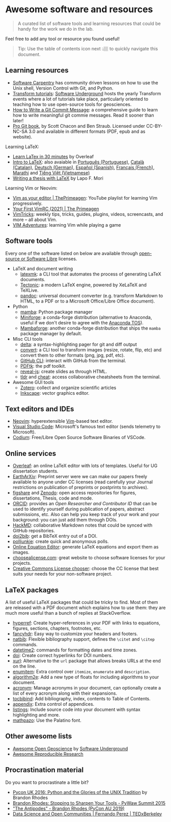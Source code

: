 # Awesome software and resources

> A curated list of software tools and learning resources that could be handy
> for the work we do in the lab.

Feel free to add any tool or resource you found useful!

> Tip: Use the table of contents icon next 👆🏽 to quickly navigate this
> document.


## Learning resources

- [Software Carpentry](https://software-carpentry.org/lessons/) has community
  driven lessons on how to use the Unix shell, Version Control with Git, and
  Python.
- [Transform tutorials](https://www.youtube.com/c/SoftwareUnderground/videos):
  [Software Underground](https://softwareunderground.org/) hosts the yearly
  Transform events where a lot of tutorials take place, particularly oriented
  to teaching how to use open-source tools for geosciences.
- [How to Write a Git Commit
  Message](https://chris.beams.io/posts/git-commit/): a comprehensive guide to
  learn how to write meaningful git commie messages. Read it sooner than later!
- [Pro Git book](https://git-scm.com/book/en/v2), by Scott Chacon and Ben
  Straub. Licensed under CC-BY-NC-SA 3.0 and available in different formats
  (PDF, epub and as website).

Learning LaTeX:
- [Learn LaTex in 30 minutes](https://www.overleaf.com/learn/latex/Learn_LaTeX_in_30_minutes)
  by Overleaf
- [Intro to LaTeX](https://www.learnlatex.org/en/): also avaiable in
  [Português (Portuguese)](https://www.learnlatex.org/pt/), [Català (Catalan)](https://www.learnlatex.org/ca/),
  [Deutsch (German)](https://www.learnlatex.org/de/), [Español (Spanish)](https://www.learnlatex.org/es/),
  [Français (French)](https://www.learnlatex.org/fr/), [Marathi](https://www.learnlatex.org/mr/) and
  [Tiếng Việt (Vietnamese)](https://www.learnlatex.org/vi/)
- [Writing a thesis with LaTeX](https://tug.org/pracjourn/2008-1/mori/mori.pdf)
  by Lapo F. Mori

Learning Vim or Neovim:
- [Vim as your editor
  | ThePrimeagen](https://www.youtube.com/watch?v=H3o4l4GVLW0&list=PLm323Lc7iSW_wuxqmKx_xxNtJC_hJbQ7R):
  YouTube playlist for learning Vim progressively.
- [Your First VimRC (2021) | The Primeagen](https://www.youtube.com/watch?v=DogKdiRx7ls)
- [VimTricks](https://vimtricks.com/): weekly tips, tricks, guides,
  plugins, videos, screencasts, and more – all about Vim.
- [VIM Adventures](https://vim-adventures.com/): learning Vim while playing
    a game

## Software tools

Every one of the software listed on below are available through [open-source or
Software Libre](https://en.wikipedia.org/wiki/Free_software) licenses.

- LaTeX and document writing
  - [latexmk](https://www.ctan.org/pkg/latexmk): a CLI tool that automates the
    process of generating LaTeX documents.
  - [Tectonic](https://tectonic-typesetting.github.io/en-US/): a modern LaTeX
    engine, powered by XeLaTeX and TeXLive.
  - [pandoc](https://pandoc.org/): universal document converter (e.g.
    transform Markdown to HTML, to a PDF or to a Microsoft Office/Libre
    Office document).
- Python
  - [mamba](https://mamba.readthedocs.io/): Python package manager
  - [Miniforge](https://github.com/conda-forge/miniforge): a conda-forge
    distribution (alternative to Anaconda, useful if we don't desire to agree
    with the [Anaconda TOS](https://www.anaconda.com/terms-of-service)).
  - [Mambaforge](https://github.com/conda-forge/miniforge#mambaforge): another
    conda-forge distribution that ships the `mamba` package manager by
    default.
- Misc CLI tools
  - [delta](https://github.com/dandavison/delta): a syntax-highlighting pager
    for git and diff output
  - [convert](https://imagemagick.org/script/convert.php): a CLI tool to
    transform images (resize, rotate, flip, etc) and convert them to other
    formats (png, jpg, pdf, etc).
  - [GitHub CLI](https://cli.github.com/): interact with GitHub from the
    terminal.
  - [PDFtk](https://www.pdflabs.com/tools/pdftk-the-pdf-toolkit/): the pdf
    toolkit.
  - [reveal-js](https://revealjs.com/): create slides as through HTML.
  - [tldr](https://github.com/tldr-pages/tldr) and
    [cheat](https://github.com/cheat/cheat): access collaborative cheatsheets
    from the terminal.
- Awesome GUI tools
  - [Zotero](https://www.zotero.org/): collect and organize scientific articles
  - [Inkscape](https://inkscape.org/): vector graphics editor.


## Text editors and IDEs

- [Neovim](https://neovim.io/): hyperextensible
  [Vim](https://www.vim.org/)-based text editor.
- [Visual Studio Code](https://code.visualstudio.com/): Microsoft's famous text
  editor (sends telemetry to Microsoft).
- [Codium](https://vscodium.com/): Free/Libre Open Source Software Binaries of
  VSCode.


## Online services

- [Overleaf](https://www.overleaf.com/): an online LaTeX editor with lots of
  templates. Useful for UG dissertation students.
- [EarthArXiv](https://eartharxiv.org/): Preprint server were we can make our
    papers freely available to anyone under CC licenses (read carefully your
    Journal restrictions on publication of preprints or postprints to
    archives).
- [figshare](https://figshare.com) and [Zenodo](https://zenodo.org/): open access repositories for figures,
  dissertations, Thesis, code and mode.
- [ORCID](https://orcid.org/): provides an *Open Researcher and Contributor ID*
    that can be used to identify yourself during publication of papers,
    abstract submissions, etc. Also can help you keep track of your work and
    your background: you can just add them through DOIs.
- [HackMD](https://hackmd.io/): collaborative Markdown notes that could be
  synced with GitHub repositories.
- [doi2bib](https://www.doi2bib.org/): get a BibTeX entry out of a DOI.
- [polljunkie](http://polljunkie.com/): create quick and anonymous polls.
- [Online Equation Editor](https://latex.codecogs.com/): generate LaTeX
  equations and export them as images.
- [choosealicense.com](https://choosealicense.com/): great website to choose
  software licenses for your projects.
- [Creative Commons License
  chooser](https://creativecommons.org/share-your-work/): choose the CC license
  that best suits your needs for your non-software project.


## LaTeX packages

A list of useful LaTeX packages that could be tricky to find.
Most of them are released with a PDF document which explains how to use them:
they are much more useful than a bunch of replies at StackOverflow.

- [hyperref](https://ctan.org/pkg/hyperref): Create hyper-references in your
  PDF with links to equations, figures, sections, chapters, footnotes, etc.
- [fancyhdr](https://www.ctan.org/pkg/fancyhdr): Easy way to customize your
  headers and footers.
- [natbib](https://www.ctan.org/pkg/natbib): Flexible bibliography support,
  defines the `\citet` and `\citep` commands.
- [datetime2](https://www.ctan.org/pkg/datetime2): commands for formatting
  dates and time zones.
- [doi](https://www.ctan.org/pkg/doi): Create correct hyperlinks for DOI
  numbers.
- [xurl](https://www.ctan.org/pkg/xurl): Alternative to the `url` package that
  allows breaks URLs at the end on the line.
- [enumitem](https://www.ctan.org/pkg/enumitem): Extra control over `itemize`,
  `enumerate` and `description`.
- [algorithm2e](https://www.ctan.org/pkg/algorithm2e): Add a new type of floats
  for including algorithms to your document.
- [acronym](https://www.ctan.org/pkg/acronym): Manage acronyms in your
  document, can optionally create a list of every acronym along with their
  expansions.
- [tocbibind](https://www.ctan.org/pkg/tocbibind): Add bibliography, index,
  contents to Table of Contents.
- [appendix](https://www.ctan.org/pkg/appendix): Extra control of appendices.
- [listings](https://www.ctan.org/pkg/listings): Include source code into your
  document with syntax highlighting and more.
- [mathpazo](https://www.ctan.org/pkg/mathpazo): Use the Palatino font.


## Other awesome lists

- [Awesome Open
  Geoscience](https://github.com/softwareunderground/awesome-open-geoscience)
  by [Software Underground](https://softwareunderground.org/)
- [Awesome Reproducible Research](https://github.com/leipzig/awesome-reproducible-research)


## Procrastination material

Do you want to procrastinate a little bit?

- [Pycon UK 2016: Python and the Glories of the UNIX Tradition](https://www.youtube.com/watch?v=zFMdhXYlFfY)
  by Brandon Rhodes
- [Brandon Rhodes: Stopping to Sharpen Your Tools - PyWaw Summit 2015](https://www.youtube.com/watch?v=I56oFTm9UlE)
- ["The Antipodes" - Brandon Rhodes (PyCon AU 2019)](https://www.youtube.com/watch?v=Nd6vturx_yg)
- [Data Science and Open Communities | Fernando Perez | TEDxBerkeley](https://www.youtube.com/watch?v=sla_vxu-jDk)
